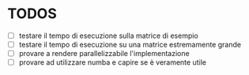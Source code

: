 # TODOS

- [ ] testare il tempo di esecuzione sulla matrice di esempio
- [ ] testare il tempo di esecuzione su una matrice estremamente grande
- [ ] provare a rendere parallelizzabile l'implementazione
- [ ] provare ad utilizzare numba e capire se è veramente utile
